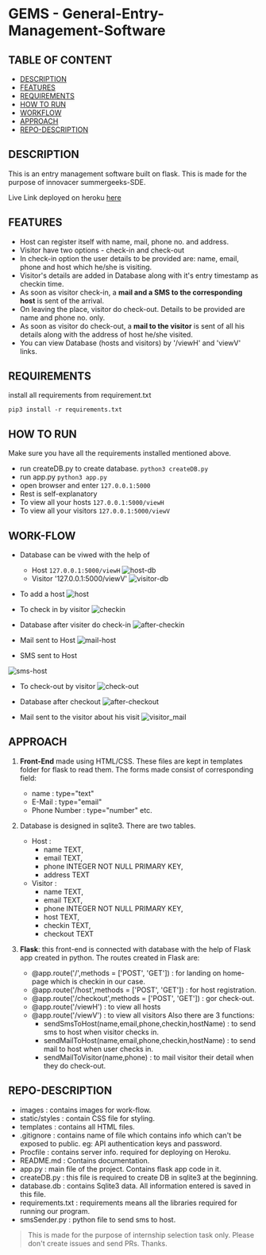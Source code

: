# GEMS - General-Entry-Management-Software

## TABLE OF CONTENT
+ [DESCRIPTION](https://github.com/shellkore/entry-management-software#description)
+ [FEATURES](https://github.com/shellkore/entry-management-software#description)
+ [REQUIREMENTS](https://github.com/shellkore/entry-management-software#requirements)
+ [HOW TO RUN](https://github.com/shellkore/entry-management-software#how-to-run)
+ [WORKFLOW](https://github.com/shellkore/entry-management-software#workflow)
+ [APPROACH](https://github.com/shellkore/entry-management-software#approach)
+ [REPO-DESCRIPTION](https://github.com/shellkore/entry-management-software#repo-description)
	

## DESCRIPTION
This is an entry management software built on flask. This is made for the purpose of innovacer summergeeks-SDE.

Live Link deployed on heroku [here](https://ems-shellkore.herokuapp.com)

## FEATURES
+ Host can register itself with name, mail, phone no. and address.
+ Visitor have two options - check-in and check-out
+ In check-in option the user details to be provided are: name, email, phone and host which he/she is visiting.
+ Visitor's details are added in Database along with it's entry timestamp as checkin time.
+ As soon as visitor check-in, a **mail and a SMS to the corresponding host** is sent of the arrival.
+ On leaving the place, visitor do check-out. Details to be provided are name and phone no. only.
+ As soon as visitor do check-out, a **mail to the visitor** is sent of all his details along with the address of host he/she visited.
+ You can view Database (hosts and visitors) by '/viewH' and 'viewV' links.

## REQUIREMENTS
install all requirements from requirement.txt

`pip3 install -r requirements.txt`

## HOW TO RUN

Make sure you have all the requirements installed mentioned above.

+ run createDB.py to create database.
  `python3 createDB.py`
+ run app.py
  `python3 app.py`
+ open browser and enter `127.0.0.1:5000`
+ Rest is self-explanatory
+ To view all your hosts
	`127.0.0.1:5000/viewH`
+ To view all your visitors
	`127.0.0.1:5000/viewV`

## WORK-FLOW

+ Database can be viwed with the help of
	+ Host `127.0.0.1:5000/viewH`
	![host-db](images/host_shellkore.png)
	+ Visitor '127.0.0.1:5000/viewV'
	![visitor-db](images/before_tester.png)

+ To add a host
![host](images/host.png)

+ To check in by visitor
![checkin](images/checkin.png)

+ Database after visiter do check-in
![after-checkin](images/after_tester.png)

+ Mail sent to Host
![mail-host](images/host_mail.png)

+ SMS sent to Host

![sms-host](https://user-images.githubusercontent.com/36515927/69811713-af6ca400-1214-11ea-9c4e-c12f59916d8b.png)

+ To check-out by visitor
![check-out](images/checkout.png)

+ Database after checkout
![after-checkout](images/after_tester_checkout.png)

+ Mail sent to the visitor about his visit
![visitor_mail](images/visitor_mail.png)

## APPROACH

1. **Front-End** made using HTML/CSS. These files are kept in templates folder for flask to read them. The forms made consist of corresponding field:
	+ name : type="text"
	+ E-Mail : type="email"
	+ Phone Number : type="number" etc.
	
1. Database is designed in sqlite3. There are two tables.
	+ Host : 
		+ name TEXT,
		+ email TEXT, 
		+ phone INTEGER NOT NULL PRIMARY KEY,
		+ address TEXT
	+ Visitor :
		+ name TEXT, 
		+ email TEXT, 
		+ phone INTEGER NOT NULL PRIMARY KEY, 
		+ host TEXT,
		+ checkin TEXT, 
		+ checkout TEXT

1. **Flask**: this front-end is connected with database with the help of Flask app created in python. The routes created in Flask are:
	+ @app.route('/',methods = ['POST', 'GET']) : for landing on home-page which is checkin in our case.
	+ @app.route('/host',methods = ['POST', 'GET']) : for host registration.
	+ @app.route('/checkout',methods = ['POST', 'GET']) : gor check-out.
	+ @app.route('/viewH') : to view all hosts
	+ @app.route('/viewV') : to view all visitors
	Also there are 3 functions:
		+ sendSmsToHost(name,email,phone,checkin,hostName) : to send sms to host when visitor checks in.
		+ sendMailToHost(name,email,phone,checkin,hostName) : to send mail to host when user checks in.
		+ sendMailToVisitor(name,phone) : to mail visitor their detail when they do check-out.

## REPO-DESCRIPTION
+ images : contains images for work-flow.
+ static/styles : contain CSS file for styling.
+ templates : contains all HTML files.
+ .gitignore : contains name of file which contains info which can't be exposed to public. eg: API authentication keys and password.
+ Procfile : contains server info. required for deploying on Heroku.
+ README.md : Contains documentation.
+ app.py : main file of the project. Contains flask app code in it.
+ createDB.py : this file is required to create DB in sqlite3 at the beginning.
+ database.db : contains Sqlite3 data. All information entered is saved in this file.
+ requirements.txt : requirements means all the libraries required for running our program.
+ smsSender.py : python file to send sms to host.

>This is made for the purpose of internship selection task only. Please don't create issues and send PRs. Thanks.
